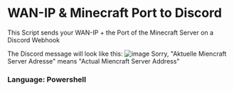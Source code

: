 # WAN-IP & Minecraft Port to Discord
This Script sends your WAN-IP + the Port of the Minecraft Server on a Discord Webhook

The Discord message will look like this:
![image](https://github.com/RobOderWas/WAN-IP_Minecraft-Port-to-Discord/assets/165394530/8990ba92-55dc-4d42-9bab-1ff6dcdc7c5e)
Sorry, "Aktuelle Miencraft Server Adresse" means "Actual Miencraft Server Address"

### Language: Powershell
